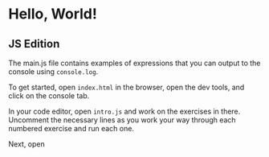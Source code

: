 # Hello, World!

## JS Edition

The main.js file contains examples of expressions that you can output to the console using `console.log`.

To get started, open `index.html` in the browser, open the dev tools, and click on the console tab.

In your code editor, open `intro.js` and work on the exercises in there. Uncomment the necessary lines as you work your way through each numbered exercise and run each one.

Next, open
